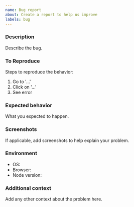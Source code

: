 ```yaml
---
name: Bug report
about: Create a report to help us improve
labels: bug
---
```


### Description

Describe the bug.

### To Reproduce

Steps to reproduce the behavior:
1. Go to '...'
2. Click on '...'
3. See error

### Expected behavior

What you expected to happen.

### Screenshots

If applicable, add screenshots to help explain your problem.

### Environment

- OS:
- Browser:
- Node version:

### Additional context

Add any other context about the problem here.


